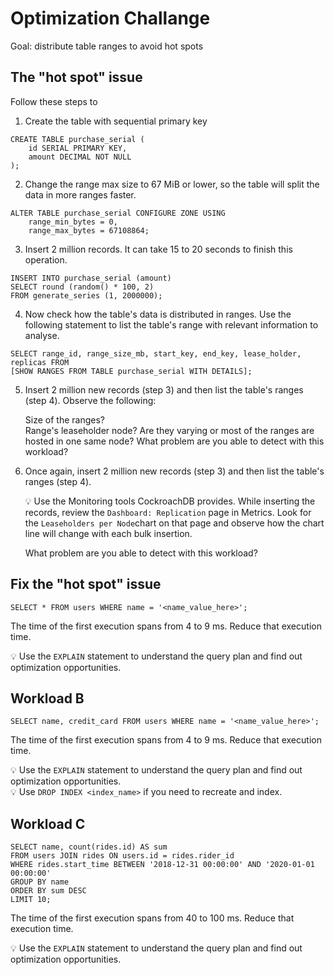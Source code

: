 # Optimization Challange

Goal: distribute table ranges to avoid hot spots

## The "hot spot" issue

Follow these steps to 

1. Create the table with sequential primary key  
    
```
CREATE TABLE purchase_serial (
    id SERIAL PRIMARY KEY,
    amount DECIMAL NOT NULL
);
```

2. Change the range max size to 67 MiB or lower, so the table will split the data in more ranges faster.  
    
```
ALTER TABLE purchase_serial CONFIGURE ZONE USING 
    range_min_bytes = 0,
    range_max_bytes = 67108864;
```

3. Insert 2 million records. It can take 15 to 20 seconds to finish this operation.  

```
INSERT INTO purchase_serial (amount) 
SELECT round (random() * 100, 2) 
FROM generate_series (1, 2000000);
```

4. Now check how the table's data is distributed in ranges. Use the following statement to list the table's range with relevant information to analyse.  

```
SELECT range_id, range_size_mb, start_key, end_key, lease_holder, replicas FROM
[SHOW RANGES FROM TABLE purchase_serial WITH DETAILS]; 
```


5. Insert 2 million new records (step 3) and then list the table's ranges (step 4). Observe the following:  

   Size of the ranges?  
   Range's leaseholder node? Are they varying or most of the ranges are hosted in one same node?
   What problem are you able to detect with this workload?

5. Once again, insert 2 million new records (step 3) and then list the table's ranges (step 4).  

   💡 Use the Monitoring tools CockroachDB provides. While inserting the records, review the `Dashboard: Replication` page in Metrics.
   Look for the `Leaseholders per Node`chart on that page and observe how the chart line will change with each bulk insertion.

   What problem are you able to detect with this workload?

## Fix the "hot spot" issue  

```
SELECT * FROM users WHERE name = '<name_value_here>';  
```
The time of the first execution spans from 4 to 9 ms. Reduce that execution time.   

💡 Use the `EXPLAIN` statement to understand the query plan and find out optimization opportunities.  

## Workload B

```
SELECT name, credit_card FROM users WHERE name = '<name_value_here>'; 
```
The time of the first execution spans from 4 to 9 ms. Reduce that execution time.   

💡 Use the `EXPLAIN` statement to understand the query plan and find out optimization opportunities.  
💡 Use `DROP INDEX <index_name>` if you need to recreate and index.   


## Workload C

```
SELECT name, count(rides.id) AS sum  
FROM users JOIN rides ON users.id = rides.rider_id  
WHERE rides.start_time BETWEEN '2018-12-31 00:00:00' AND '2020-01-01 00:00:00'  
GROUP BY name  
ORDER BY sum DESC  
LIMIT 10; 
```
The time of the first execution spans from 40 to 100 ms. Reduce that execution time.   

💡 Use the `EXPLAIN` statement to understand the query plan and find out optimization opportunities.  
